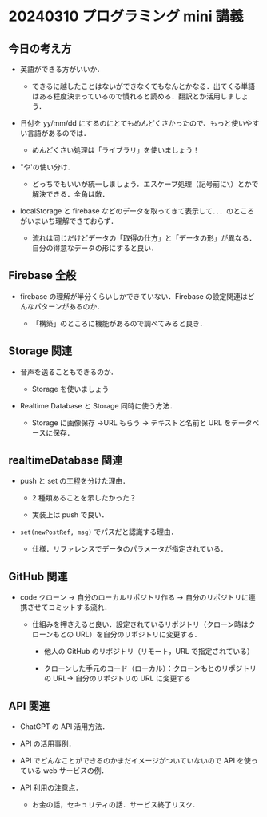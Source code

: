 # 20240310 プログラミング mini 講義

## 今日の考え方

- 英語ができる方がいいか．

  - できるに越したことはないができなくてもなんとかなる．出てくる単語はある程度決まっているので慣れると読める．翻訳とか活用しましょう．

- 日付を yy/mm/dd にするのにとてもめんどくさかったので、もっと使いやすい言語があるのでは．

  - めんどくさい処理は「ライブラリ」を使いましょう！

- "や'の使い分け．

  - どっちでもいいが統一しましょう．エスケープ処理（記号前に`\`）とかで解決できる．全角は敵．

- localStorage と firebase などのデータを取ってきて表示して．．．のところがいまいち理解できておらず．

  - 流れは同じだけどデータの「取得の仕方」と「データの形」が異なる．自分の得意なデータの形にすると良い．

## Firebase 全般

- firebase の理解が半分くらいしかできていない．Firebase の設定関連はどんなパターンがあるのか．

  - 「構築」のところに機能があるので調べてみると良き．

## Storage 関連

- 音声を送ることもできるのか．

  - Storage を使いましょう

- Realtime Database と Storage 同時に使う方法．

  - Storage に画像保存 →URL もらう → テキストと名前と URL をデータベースに保存．

## realtimeDatabase 関連

- push と set の工程を分けた理由．

  - 2 種類あることを示したかった？

  - 実装上は push で良い．

- `set(newPostRef, msg)` でパスだと認識する理由．

  - 仕様．リファレンスでデータのパラメータが指定されている．

## GitHub 関連

- code クローン → 自分のローカルリポジトリ作る → 自分のリポジトリに連携させてコミットする流れ．

  - 仕組みを押さえると良い．設定されているリポジトリ（クローン時はクローンもとの URL）を自分のリポジトリに変更する．

    - 他人の GitHub のリポジトリ（リモート，URL で指定されている）

    - クローンした手元のコード（ローカル）：クローンもとのリポジトリの URL→ 自分のリポジトリの URL に変更する

## API 関連

- ChatGPT の API 活用方法．

- API の活用事例．

- API でどんなことができるのかまだイメージがついていないので API を使っている web サービスの例．

- API 利用の注意点．

  - お金の話，セキュリティの話．サービス終了リスク．
